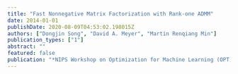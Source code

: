 ```yaml
---
title: "Fast Nonnegative Matrix Factorization with Rank-one ADMM"
date: 2014-01-01
publishDate: 2020-08-09T04:53:02.198015Z
authors: ["Dongjin Song", "David A. Meyer", "Martin Renqiang Min"]
publication_types: ["1"]
abstract: ""
featured: false
publication: "*NIPS Workshop on Optimization for Machine Learning (OPT)*"
---
```


